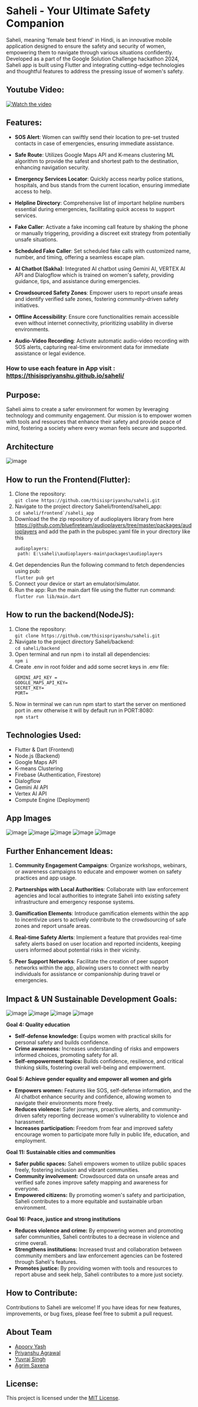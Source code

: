 # Saheli - Your Ultimate Safety Companion

Saheli, meaning 'female best friend' in Hindi, is an innovative mobile application designed to ensure the safety and security of women, empowering them to navigate through various situations confidently. Developed as a part of the Google Solution Challenge hackathon 2024, Saheli app is built using Flutter and integrating cutting-edge technologies and thoughtful features to address the pressing issue of women's safety.

## Youtube Video:
[![Watch the video](http://i3.ytimg.com/vi/al7dooPSCwM/hqdefault.jpg)](https://www.youtube.com/embed/al7dooPSCwM)

## Features:

- **SOS Alert**: Women can swiftly send their location to pre-set trusted contacts in case of emergencies, ensuring immediate assistance.
  
- **Safe Route**: Utilizes Google Maps API and K-means clustering ML algorithm to provide the safest and shortest path to the destination, enhancing navigation security.
  
- **Emergency Services Locator**: Quickly access nearby police stations, hospitals, and bus stands from the current location, ensuring immediate access to help.
  
- **Helpline Directory**: Comprehensive list of important helpline numbers essential during emergencies, facilitating quick access to support services.

- **Fake Caller**: Activate a fake incoming call feature by shaking the phone or manually triggering, providing a discreet exit strategy from potentially unsafe situations.
  
- **Scheduled Fake Caller**: Set scheduled fake calls with customized name, number, and timing, offering a seamless escape plan.
  
- **AI Chatbot (Sakha)**: Integrated AI chatbot using Gemini AI, VERTEX AI API and Dialogflow which is trained on women's safety, providing guidance, tips, and assistance during emergencies.
  
- **Crowdsourced Safety Zones**: Empower users to report unsafe areas and identify verified safe zones, fostering community-driven safety initiatives.
  
- **Offline Accessibility**: Ensure core functionalities remain accessible even without internet connectivity, prioritizing usability in diverse environments.
  
- **Audio-Video Recording**: Activate automatic audio-video recording with SOS alerts, capturing real-time environment data for immediate assistance or legal evidence.


### How to use each feature in App visit : https://thisispriyanshu.github.io/saheli/

## Purpose:

Saheli aims to create a safer environment for women by leveraging technology and community engagement. Our mission is to empower women with tools and resources that enhance their safety and provide peace of mind, fostering a society where every woman feels secure and supported.

## Architecture
![image](https://github.com/thisispriyanshu/saheli/assets/73881504/85655af2-4798-4f84-a291-4f5d7b181f2f)


## How to run the Frontend(Flutter):

1. Clone the repository:<br>
    ```git clone https://github.com/thisispriyanshu/saheli.git```
2. Navigate to the project directory Saheli/frontend/saheli_app:<br>
    ``` cd saheli/frontend`/saheli_app ```
3. Download the the zip repository of audioplayers library from here https://github.com/bluefireteam/audioplayers/tree/master/packages/audioplayers and add the path in the pubspec.yaml file in your directory like this
   ```
   audioplayers:
    path: E:\saheli\audioplayers-main\packages\audioplayers
   ```
5. Get dependencies
Run the following command to fetch dependencies using pub:<br>
   ```flutter pub get```
6. Connect your device or start an emulator/simulator.<br>
7. Run the app:
Run the main.dart file using the flutter run command:<br>
   ```flutter run lib/main.dart```

## How to run the backend(NodeJS):
 1. Clone the repository:<br>
    ``` git clone https://github.com/thisispriyanshu/saheli.git ```
2. Navigate to the project directory Saheli/backend:<br>
    ``` cd saheli/backend ```
3. Open terminal and run npm i to install all dependencies:<br>
    ```npm i```
4. Create .env in root folder and add some secret keys in .env file:<br>
   ```
   GEMINI_API_KEY =
   GOOGLE_MAPS_API_KEY=
   SECRET_KEY=
   PORT=
   ```
5. Now in terminal we can run npm start to start the server on mentioned port in .env otherwise it will  by default run in PORT:8080:<br>
   ``` npm start ```

## Technologies Used:

- Flutter & Dart (Frontend)
- Node.js (Backend)
- Google Maps API
- K-means Clustering
- Firebase (Authentication, Firestore)
- Dialogflow
- Gemini AI API
- Vertex AI API
- Compute Engine (Deployment)

## App Images
![image](https://github.com/thisispriyanshu/saheli/assets/73881504/ad8efa48-6894-4612-b055-9aeab70428d2)
![image](https://github.com/thisispriyanshu/saheli/assets/73881504/22b06add-c75e-4d52-ae3f-5ad564c2fcc3)
![image](https://github.com/thisispriyanshu/saheli/assets/73881504/1e16bc1f-4ae2-4212-8b8b-fac3dab353f0)
![image](https://github.com/thisispriyanshu/saheli/assets/73881504/ca744d0e-2ddb-465d-9078-7fb4550d6b2f)
![image](https://github.com/thisispriyanshu/saheli/assets/73881504/35156629-1955-4397-ba24-23baa4b8ad38)

## Further Enhancement Ideas:

1. **Community Engagement Campaigns**: Organize workshops, webinars, or awareness campaigns to educate and empower women on safety practices and app usage.
  
2. **Partnerships with Local Authorities**: Collaborate with law enforcement agencies and local authorities to integrate Saheli into existing safety infrastructure and emergency response systems.
  
3. **Gamification Elements**: Introduce gamification elements within the app to incentivize users to actively contribute to the crowdsourcing of safe zones and report unsafe areas.
  
4. **Real-time Safety Alerts**: Implement a feature that provides real-time safety alerts based on user location and reported incidents, keeping users informed about potential risks in their vicinity.
  
5. **Peer Support Networks**: Facilitate the creation of peer support networks within the app, allowing users to connect with nearby individuals for assistance or companionship during travel or emergencies.

## Impact & UN Sustainable Development Goals:
![image](https://github.com/thisispriyanshu/saheli/assets/73881504/13d035f9-95bc-4a0f-916a-f83094528685) ![image](https://github.com/thisispriyanshu/saheli/assets/73881504/cd13f45b-faf2-4d4e-9aff-d565cfe5ef05) ![image](https://github.com/thisispriyanshu/saheli/assets/73881504/41d480cb-607b-40d9-88e9-b2bebbb6b581) ![image](https://github.com/thisispriyanshu/saheli/assets/73881504/6073a03a-dd09-4eac-aeca-4ab17d91380e)

**Goal 4: Quality education**
* **Self-defense knowledge:** Equips women with practical skills for personal safety and builds confidence.
* **Crime awareness:** Increases understanding of risks and empowers informed choices, promoting safety for all.
* **Self-empowerment topics:** Builds confidence, resilience, and critical thinking skills, fostering overall well-being and empowerment.
  
**Goal 5: Achieve gender equality and empower all women and girls**
* **Empowers women:** Features like SOS, self-defense information, and the AI chatbot enhance security and confidence, allowing women to navigate their environments more freely.
* **Reduces violence:** Safer journeys, proactive alerts, and community-driven safety reporting decrease women's vulnerability to violence and harassment.
* **Increases participation:** Freedom from fear and improved safety encourage women to participate more fully in public life, education, and employment.

**Goal 11: Sustainable cities and communities**
* **Safer public spaces:** Saheli empowers women to utilize public spaces freely, fostering inclusion and vibrant communities.
* **Community involvement:** Crowdsourced data on unsafe areas and verified safe zones improve safety mapping and awareness for everyone.
* **Empowered citizens:** By promoting women's safety and participation, Saheli contributes to a more equitable and sustainable urban environment.
 
**Goal 16: Peace, justice and strong institutions**
* **Reduces violence and crime:** By empowering women and promoting safer communities, Saheli contributes to a decrease in violence and crime overall.
* **Strengthens institutions:** Increased trust and collaboration between community members and law enforcement agencies can be fostered through Saheli's features.
* **Promotes justice:** By providing women with tools and resources to report abuse and seek help, Saheli contributes to a more just society.

## How to Contribute:

Contributions to Saheli are welcome! If you have ideas for new features, improvements, or bug fixes, please feel free to submit a pull request.

## About Team
 - [Apoorv Yash](https://www.linkedin.com/in/apoorv-yash-75b130230/)
 - [Priyanshu Agrawal](https://www.linkedin.com/in/priyanshu-agrawal-5a00651b1/)
 - [Yuvraj Singh](https://www.linkedin.com/in/yuvraj-singh-5198441aa/)
 - [Agrim Saxena](https://www.linkedin.com/in/agrim-saxena-29529b223/)


## License:

This project is licensed under the [MIT License](LICENSE).
